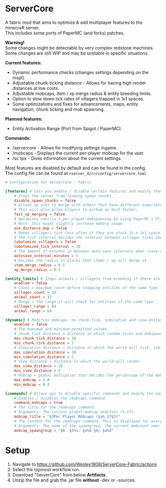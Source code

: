 # ServerCore
A fabric mod that aims to optimize & add multiplayer features to the minecraft server.\
This includes some ports of PaperMC (and forks) patches.

**Warning!**\
Some changes might be detectable by very complex redstone machines.\
Some changes are still WIP and may be unstable in specific situations.

**Current features:**
- Dynamic performance checks (changes settings depending on the mspt).
- Adjustable chunk-ticking distance - Allows for having high render distances at low costs.
- Adjustable mobcaps, item / xp merge radius & entity breeding limits.
- Option to slow down tick rates of villagers trapped in 1x1 spaces.
- Some optimizations and fixes for advancements, maps, entity navigation, chunk ticking and mob spawning.

**Planned features:**
- Entity Activation Range (Port from Spigot / PaperMC).

**Commands:**
- /servercore <name> <value> - Allows for modifying settings ingame.
- /mobcaps - Displays the current per-player mobcap for the user.
- /sc tps - Gives information about the current settings.

Most features are disabled by default and can be found in the config.\
The config file can be found at `<server_dir>/config/servercore.toml`
```toml
# Configuration for ServerCore - Fabric

[features] # Lets you enable / disable certain features and modify them.
    # Stops the server from loading spawn chunks.
    disable_spawn_chunks = false
    # Allows xp orbs to merge with others that have different experience amounts.
    # This will also allow players to pickup xp much faster.
    fast_xp_merging = false
    # Optimizes vanilla's per-player mobspawning by using PaperMC's PlayerMobDistanceMap.
    # Note: this might slightly increase memory usage.
    use_distance_map = false
    # Makes villagers tick less often if they are stuck in a 1x1 space.
    # The tick interval decides the interval between villager ticks when lobotomized.
    lobotomize_villagers = false
    lobotomized_tick_interval = 20
    # The amount of minutes in between auto-save intervals when /save-on is active.
    autosave_interval_minutes = 5
    # Decides the radius in blocks that items / xp will merge at.
    item_merge_radius = 0.5
    xp_merge_radius = 0.5

[entity_limits] # Stops animals / villagers from breeding if there are too many of the same type nearby.
    enabled = false
    # Count = maximum count before stopping entities of the same type from breeding.
    villager_count = 24
    animal_count = 32
    # Range = the range it will check for entities of the same type.
    villager_range = 64
    animal_range = 64

[dynamic] # Modifies mobcaps, no-chunk-tick, simulation and view-distance depending on the MSPT.
    enabled = false
    # The maximum and minimum permitted values.
    # Chunk tick distance = distance in which random ticks and mobspawning can happen.
    max_chunk_tick_distance = 10
    min_chunk_tick_distance = 2
    # Simulation distance = distance in which the world will tick, similar to no-tick-vd.
    max_simulation_distance = 10
    min_simulation_distance = 2
    # View distance = distance in which the world will render.
    max_view_distance = 10
    min_view_distance = 2
    # Mobcap = global multiplier that decides the percentage of the mobcap to be used.
    max_mobcap = 1.0
    min_mobcap = 0.3

[commands] # Allows you to disable specific commands and modify the way some of them are formatted.
    # Enables / disables the /mobcaps command.
    command_mobcaps = true
    # The title for the /mobcaps command.
    # Arguments: The current global mobcap modifier (%.1f).
    mobcap_title = "§3Per Player Mobcaps (§a%.1f§3)"
    # The content for the /mobcaps command. This is displayed for every existing spawngroup.
    # Arguments: The name of the spawngroup, the current mobcount near the player and the total capacity.
    mobcap_spawngroup = "§8- §3%s: §a%d §8/ §a%d"
```

# Setup
1. Navigate to https://github.com/Wesley1808/ServerCore-Fabric/actions
2. Select the topmost workflow run.
3. Download "ServerCore" from below **Artifacts**.
4. Unzip the file and grab the .jar file **without** -dev or -sources.
